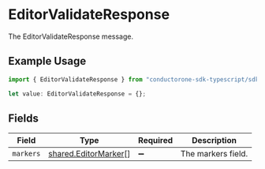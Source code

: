 # EditorValidateResponse

The EditorValidateResponse message.

## Example Usage

```typescript
import { EditorValidateResponse } from "conductorone-sdk-typescript/sdk/models/shared";

let value: EditorValidateResponse = {};
```

## Fields

| Field                                                               | Type                                                                | Required                                                            | Description                                                         |
| ------------------------------------------------------------------- | ------------------------------------------------------------------- | ------------------------------------------------------------------- | ------------------------------------------------------------------- |
| `markers`                                                           | [shared.EditorMarker](../../../sdk/models/shared/editormarker.md)[] | :heavy_minus_sign:                                                  | The markers field.                                                  |